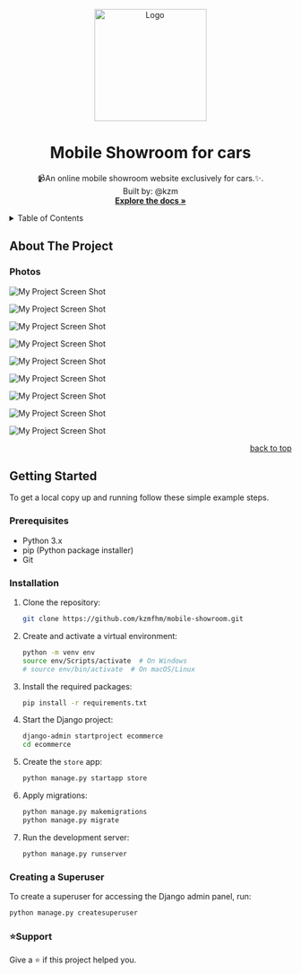<a name="readme-top"></a>

<div align="center">
  <img src="ecommerce/static/assets/logo.png" alt="Logo" width="200" height="200">
  <h1>Mobile Showroom for cars</h1>
  <p>
  📹An online mobile showroom website exclusively for cars.✨.
      <br/>
      Built by: @kzm
      <br/>
      <a href="https://github.com/kzmfhm/mobile-showroom"><strong>Explore the docs »</strong></a>
      <br/>
     </p>
  </div>
   <!-- TABLE OF CONTENTS -->
    <details>
    <summary>Table of Contents</summary>
   <ol>
    <li>
      <a href="#about-the-project">About The Project</a>
      <ul>
        <li><a href="#photos">Photos</a></li>
      </ul>
    </li>
    <li>
      <a href="#getting-started">Getting Started</a>
      <ul>
        <li><a href="#prerequisites">Prerequisites</a></li>
        <li><a href="#installation">Installation</a></li>
      </ul>
    </li>
    <li><a href="#support">Support</a></li>
    </ol>

  </details>
 <!-- ABOUT THE PROJECT -->

## About The Project

### Photos

![My Project Screen Shot](ecommerce/static/assets/project/home.jpg)

![My Project Screen Shot](ecommerce/static/assets/project/companies.jpg)

![My Project Screen Shot](ecommerce/static/assets/project/company-cars.jpg)

![My Project Screen Shot](ecommerce/static/assets/project/car-details.jpg)

![My Project Screen Shot](ecommerce/static/assets/project/cart.jpg)

![My Project Screen Shot](ecommerce/static/assets/project/checkout.jpg)

![My Project Screen Shot](ecommerce/static/assets/project/login.jpg)

![My Project Screen Shot](ecommerce/static/assets/project/register.jpg)

![My Project Screen Shot](ecommerce/static/assets/project/payment-way.jpg)

  <p align="right"><a href="#readme-top">back to top</a></p>

## Getting Started

To get a local copy up and running follow these simple example steps.

### Prerequisites

- Python 3.x
- pip (Python package installer)
- Git

### Installation

1. Clone the repository:

   ```bash
   git clone https://github.com/kzmfhm/mobile-showroom.git
   ```

2. Create and activate a virtual environment:

   ```bash
   python -m venv env
   source env/Scripts/activate  # On Windows
   # source env/bin/activate  # On macOS/Linux
   ```

3. Install the required packages:

   ```bash
   pip install -r requirements.txt
   ```

4. Start the Django project:

   ```bash
   django-admin startproject ecommerce
   cd ecommerce
   ```

5. Create the `store` app:

   ```bash
   python manage.py startapp store
   ```

6. Apply migrations:

   ```bash
   python manage.py makemigrations
   python manage.py migrate
   ```

7. Run the development server:

   ```bash
   python manage.py runserver
   ```

### Creating a Superuser

To create a superuser for accessing the Django admin panel, run:

```bash
python manage.py createsuperuser
```

### ⭐️Support

Give a ⭐️ if this project helped you.
